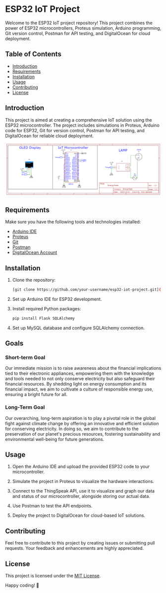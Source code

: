 # ESP32 IoT Project

Welcome to the ESP32 IoT project repository! This project combines the power of ESP32 microcontrollers, Proteus simulation, Arduino programming, Git version control, Postman for API testing, and DigitalOcean for cloud deployment.

## Table of Contents

- [Introduction](#introduction)
- [Requirements](#requirements)
- [Installation](#installation)
- [Usage](#usage)
- [Contributing](#contributing)
- [License](#license)

## Introduction

This project is aimed at creating a comprehensive IoT solution using the ESP32 microcontroller. The project includes simulations in Proteus, Arduino code for ESP32, Git for version control, Postman for API testing, and DigitalOcean for reliable cloud deployment.

![alt text](Hardware-Circuit/Schematic_EnergyMate_2023-10-21.png)

## Requirements

Make sure you have the following tools and technologies installed:

- [Arduino IDE](https://www.arduino.cc/en/software)
- [Proteus](https://www.labcenter.com/)
- [Git](https://git-scm.com/)
- [Postman](https://www.postman.com/)
- [DigitalOcean Account](https://www.digitalocean.com/)

## Installation

1. Clone the repository:

   ```bash
   [git clone https://github.com/your-username/esp32-iot-project.git](https://github.com/connor-petri/EnergyMate)
   ```

2. Set up Arduino IDE for ESP32 development.

3. Install required Python packages:

   ```bash
   pip install Flask SQLAlchemy
   ```

4. Set up MySQL database and configure SQLAlchemy connection.

## Goals 

### Short-term Goal
Our immediate mission is to raise awareness about the financial implications tied to their electronic appliances, empowering them with the knowledge and tools needed to not only conserve electricity but also safeguard their financial resources. By shedding light on energy consumption and its financial impact, we aim to cultivate a culture of responsible energy use, ensuring a bright future for all.

### Long-Term Goal
Our overarching, long-term aspiration is to play a pivotal role in the global fight against climate change by offering an innovative and efficient solution for conserving electricity. In doing so, we aim to contribute to the preservation of our planet's precious resources, fostering sustainability and environmental well-being for future generations.

## Usage

1. Open the Arduino IDE and upload the provided ESP32 code to your microcontroller.

2. Simulate the project in Proteus to visualize the hardware interactions.

3. Connect to the ThingSpeak API, use it to visualize and graph our data and status of our microcontroller, alongside storing our actual data.
4. Use Postman to test the API endpoints.

5. Deploy the project to DigitalOcean for cloud-based IoT solutions.

## Contributing

Feel free to contribute to this project by creating issues or submitting pull requests. Your feedback and enhancements are highly appreciated.

## License

This project is licensed under the [MIT License](LICENSE).

Happy coding! 🚀
